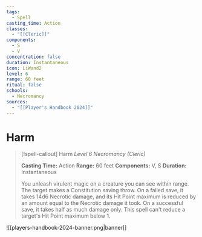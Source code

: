 ```yaml
---
tags:
  - Spell
casting_time: Action
classes:
  - "[[Cleric]]"
components:
  - S
  - V
concentration: false
duration: Instantaneous
icon: LiWand2
level: 6
range: 60 feet
ritual: false
schools:
  - Necromancy
sources:
  - "[[Player's Handbook 2024]]"
---
```


# Harm

>[!spell-callout] Harm
>_Level 6 Necromancy (Cleric)_
>
>**Casting Time:** Action
>**Range:** 60 feet
>**Components:** V, S
>**Duration:** Instantaneous
>
>You unleash virulent magic on a creature you can see within range. The target makes a Constitution saving throw. On a failed save, it takes 14d6 Necrotic damage, and its Hit Point maximum is reduced by an amount equal to the Necrotic damage it took. On a successful save, it takes half as much damage only. This spell can't reduce a target's Hit Point maximum below 1.


![[players-handbook-2024-banner.png|banner]]
